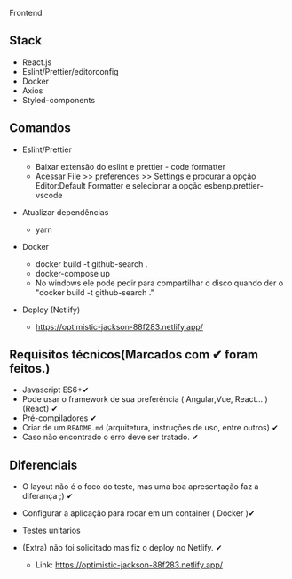 Frontend

## Stack

- React.js
- Eslint/Prettier/editorconfig
- Docker
- Axios
- Styled-components

## Comandos
  - Eslint/Prettier
    - Baixar extensão do eslint e prettier - code formatter
    - Acessar File >> preferences >> Settings e procurar a opção Editor:Default Formatter e selecionar a opção esbenp.prettier-vscode

  - Atualizar dependências
    - yarn

  - Docker
    - docker build -t github-search .
    - docker-compose up
    - No windows ele pode pedir para compartilhar o disco quando der o "docker build -t github-search ."

  - Deploy (Netlify)
    - https://optimistic-jackson-88f283.netlify.app/

## Requisitos técnicos(Marcados com ✔ foram feitos.)

- Javascript ES6+✔
- Pode usar o framework de sua preferência ( Angular,Vue, React... ) (React) ✔
- Pré-compiladores ✔
- Criar de um `README.md` (arquitetura, instruções de uso, entre outros) ✔
- Caso não encontrado o erro deve ser tratado. ✔

## Diferenciais

- O layout não é o foco do teste, mas uma boa apresentação faz a diferança ;) ✔
- Configurar a aplicação para rodar em um container ( Docker )✔
- Testes unitarios


- (Extra) não foi solicitado mas fiz o deploy no Netlify. ✔
  - Link: https://optimistic-jackson-88f283.netlify.app/
